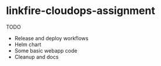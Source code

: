# linkfire-cloudops-assignment

TODO
 - Release and deploy workflows
 - Helm chart
 - Some basic webapp code
 - Cleanup and docs
